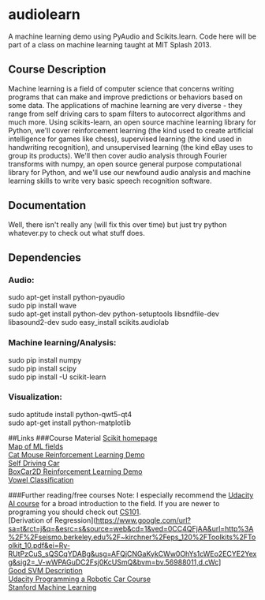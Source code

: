 audiolearn
==========

A machine learning demo using PyAudio and Scikits.learn. Code here will be part of a class on machine learning taught at MIT Splash 2013. 

## Course Description
Machine learning is a field of computer science that concerns writing programs that can make and improve predictions or behaviors based on some data. The applications of machine learning are very diverse -  they range from self driving cars to spam filters to autocorrect algorithms and much more. Using scikits-learn, an open source machine learning library for Python, we'll cover reinforcement learning (the kind used to create artificial intelligence for games like chess), supervised learning (the kind used in handwriting recognition), and unsupervised learning (the kind eBay uses to group its products). We'll then cover audio analysis through Fourier transforms with numpy, an open source general purpose computational library for Python, and we'll use our newfound audio analysis and machine learning skills to write very basic speech recognition software.

## Documentation
Well, there isn't really any (will fix this over time) but just try
    python whatever.py
to check out what stuff does.

## Dependencies
### Audio:  
sudo apt-get install python-pyaudio  
sudo pip install wave  
sudo apt-get install python-dev python-setuptools libsndfile-dev libasound2-dev
sudo easy\_install scikits.audiolab

### Machine learning/Analysis:
sudo pip install numpy  
sudo pip install scipy  
sudo pip install -U scikit-learn  

### Visualization:  
sudo aptitude install python-qwt5-qt4  
sudo apt-get install python-matplotlib

##Links
###Course Material
[Scikit homepage](http://scikit-learn.org/stable/)  
[Map of ML fields](http://scikit-learn.org/stable/_static/ml_map.png)  
[Cat Mouse Reinforcement Learning Demo](http://www.cse.unsw.edu.au/~cs9417ml/RL1/applet.html)  
[Self Driving Car](http://www.youtube.com/watch?v=cdgQpa1pUUE)  
[BoxCar2D Reinforcement Learning Demo](http://boxcar2d.com/about.html)  
[Vowel Classification](http://dsp.stackexchange.com/questions/8069/distinguish-vowels-from-consonants)

###Further reading/free courses
Note: I especially recommend the [Udacity AI course](https://www.udacity.com/course/cs271) for a broad introduction to the field. If you are newer to programing you should check out [CS101](https://www.udacity.com/course/cs101).  
[Derivation of Regression](https://www.google.com/url?sa=t&rct=j&q=&esrc=s&source=web&cd=1&ved=0CC4QFjAA&url=http%3A%2F%2Fseismo.berkeley.edu%2F~kirchner%2Feps_120%2FToolkits%2FToolkit_10.pdf&ei=Ry-RUtPzCuS_sQSCqYDABg&usg=AFQjCNGaKykCWw0OhYs1cWEo2ECYE2Yexg&sig2=_V-wWPAGuDC2Fsj0KcUSmQ&bvm=bv.56988011,d.cWc]  
[Good SVM Description](http://docs.opencv.org/doc/tutorials/ml/introduction_to_svm/introduction_to_svm.html)  
[Udacity Programming a Robotic Car Course](https://www.udacity.com/course/cs373)  
[Stanford Machine Learning](https://www.coursera.org/course/ml)  
